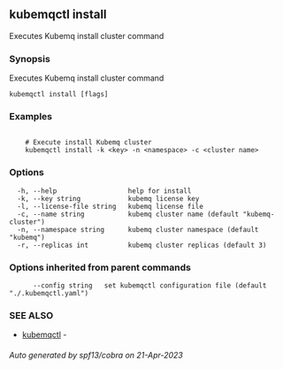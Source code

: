 ## kubemqctl install

Executes Kubemq install cluster command

### Synopsis

Executes Kubemq install cluster command

```
kubemqctl install [flags]
```

### Examples

```

	# Execute install Kubemq cluster
	kubemqctl install -k <key> -n <namespace> -c <cluster name>	

```

### Options

```
  -h, --help                  help for install
  -k, --key string            kubemq license key
  -l, --license-file string   kubemq license file
  -c, --name string           kubemq cluster name (default "kubemq-cluster")
  -n, --namespace string      kubemq cluster namespace (default "kubemq")
  -r, --replicas int          kubemq cluster replicas (default 3)
```

### Options inherited from parent commands

```
      --config string   set kubemqctl configuration file (default "./.kubemqctl.yaml")
```

### SEE ALSO

* [kubemqctl](kubemqctl.md)	 - 

###### Auto generated by spf13/cobra on 21-Apr-2023

